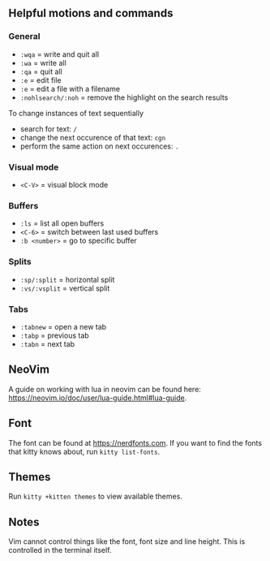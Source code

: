## Helpful motions and commands

### General
- `:wqa` = write and quit all
- `:wa` = write all
- `:qa` = quit all
- `:e` = edit file
- `:e` <filename> = edit a file with a filename
- `:nohlsearch/:noh` = remove the highlight on the search results

To change instances of text sequentially
- search for text: `/`
- change the next occurence of that text: `cgn`
- perform the same action on next occurences: `.`

### Visual mode
- `<C-V>` = visual block mode

### Buffers
- `:ls` = list all open buffers
- `<C-6>` = switch between last used buffers
- `:b <number>` = go to specific buffer

### Splits
- `:sp/:split` = horizontal split
- `:vs/:vsplit` = vertical split

### Tabs
- `:tabnew` = open a new tab
- `:tabp` = previous tab
- `:tabn` = next tab

## NeoVim
A guide on working with lua in neovim can be found here: https://neovim.io/doc/user/lua-guide.html#lua-guide.

## Font
The font can be found at https://nerdfonts.com.
If you want to find the fonts that kitty knows about, run `kitty list-fonts`.

## Themes
Run `kitty +kitten themes` to view available themes.

## Notes
Vim cannot control things like the font, font size and line height. This is
controlled in the terminal itself.
